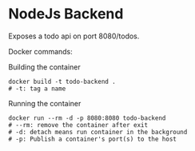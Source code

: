 # NodeJs Backend
Exposes a todo api on port 8080/todos.

Docker commands:

Building the container
```
docker build -t todo-backend .
# -t: tag a name
```
Running the container
```
docker run --rm -d -p 8080:8080 todo-backend
# --rm: remove the container after exit
# -d: detach means run container in the background
# -p: Publish a container's port(s) to the host
```

